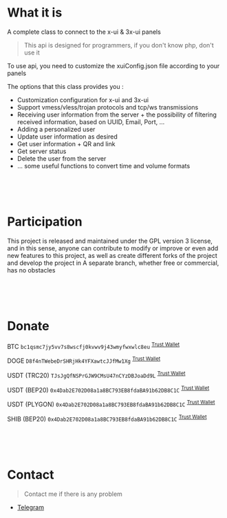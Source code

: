 # What it is
A complete class to connect to the x-ui & 3x-ui panels

> This api is designed for programmers, if you don't know php, don't use it

To use api, you need to customize the xuiConfig.json file according to your panels

The options that this class provides you :
* Customization configuration for x-ui and 3x-ui
* Support vmess/vless/trojan protocols and tcp/ws transmissions
* Receiving user information from the server + the possibility of filtering received information, based on UUID, Email, Port, ...
* Adding a personalized user
* Update user information as desired
* Get user information + QR and link
* Get server status 
* Delete the user from the server
* ... some useful functions to convert time and volume formats
  
<br><br><br>

# Participation
This project is released and maintained under the GPL version 3 license, and in this sense, anyone can contribute to modify or improve or even add new features to this project, as well as create different forks of the project and develop the project in A separate branch, whether free or commercial, has no obstacles

<br><br><br>

# Donate
BTC <code>bc1qsmc7jy5vv7s8wscfj0kvwv9j43wmyfwxwlc8eu</code> <sup><a href="https://link.trustwallet.com/send?asset=c0&address=bc1qsmc7jy5vv7s8wscfj0kvwv9j43wmyfwxwlc8eu">Trust Wallet</a></sup>

DOGE <code>D8f4nTWebeDrSHRjHk4YFXawtcJJfMw1Xg</code> <sup><a href="https://link.trustwallet.com/send?asset=c3&address=D8f4nTWebeDrSHRjHk4YFXawtcJJfMw1Xg">Trust Wallet</a></sup>

USDT (TRC20) <code>TJsJgQfNSPrGJW9CMsU47nCYzDBJoaDd9L</code> <sup><a href="https://link.trustwallet.com/send?address=TJsJgQfNSPrGJW9CMsU47nCYzDBJoaDd9L&asset=c195_tTR7NHqjeKQxGTCi8q8ZY4pL8otSzgjLj6t">Trust Wallet</a></sup>

USDT (BEP20) <code>0x4Dab2E702D08a1a8BC793EB8fdaBA91b62DB8C1C</code> <sup><a href="https://link.trustwallet.com/send?asset=c20000714_t0x55d398326f99059fF775485246999027B3197955&address=0x4Dab2E702D08a1a8BC793EB8fdaBA91b62DB8C1C">Trust Wallet</a></sup>

USDT (PLYGON) <code>0x4Dab2E702D08a1a8BC793EB8fdaBA91b62DB8C1C</code> <sup><a href="https://link.trustwallet.com/send?address=0x4Dab2E702D08a1a8BC793EB8fdaBA91b62DB8C1C&asset=c966_t0xc2132D05D31c914a87C6611C10748AEb04B58e8F">Trust Wallet</a></sup>

SHIB (BEP20) <code>0x4Dab2E702D08a1a8BC793EB8fdaBA91b62DB8C1C</code> <sup><a href="https://link.trustwallet.com/send?address=0x4Dab2E702D08a1a8BC793EB8fdaBA91b62DB8C1C&asset=c20000714_t0x2859e4544C4bB03966803b044A93563Bd2D0DD4D">Trust Wallet</a></sup>

<br><br><br>

# Contact

> Contact me if there is any problem
* [Telegram](https://t.me/mobinjavari)
